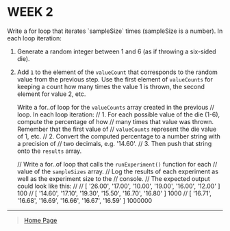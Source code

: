  # WEEK 2
  <p>Write a for loop that iterates `sampleSize` times (sampleSize is a number).
  In each loop iteration:

1. Generate a random integer between 1 and 6 (as if throwing a six-sided die).
2. Add `1` to the element of the `valueCount` that corresponds to the random
   value from the previous step. Use the first element of `valueCounts`
   for keeping a count how many times the value 1 is thrown, the second
   element for value 2, etc.</p>

   Write a for..of loop for the `valueCounts` array created in the previous
   // loop. In each loop iteration:
   // 1. For each possible value of the die (1-6), compute the percentage of how
   // many times that value was thrown. Remember that the first value of
   // `valueCounts` represent the die value of 1, etc.
   // 2. Convert the computed percentage to a number string with a precision of
   // two decimals, e.g. '14.60'.
   // 3. Then push that string onto the `results` array.


     // Write a for..of loop that calls the `runExperiment()` function for each
  // value of the `sampleSizes` array.
  // Log the results of each experiment as well as the experiment size to the
  // console.
  // The expected output could look like this:
  //
  // [ '26.00', '17.00', '10.00', '19.00', '16.00', '12.00' ] 100
  // [ '14.60', '17.10', '19.30', '15.50', '16.70', '16.80' ] 1000
  // [ '16.71', '16.68', '16.69', '16.66', '16.67', '16.59' ] 1000000


---

> [Home Page](../README.md)